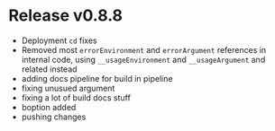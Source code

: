 # Release v0.8.8

- Deployment `cd` fixes
- Removed most `errorEnvironment` and `errorArgument` references in internal code, using `__usageEnvironment` and `__usageArgument` and related instead
- adding docs pipeline for build in pipeline
- fixing unusued argument
- fixing a lot of build docs stuff
- boption added
- pushing changes
